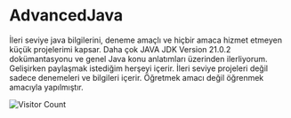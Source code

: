 # AdvancedJava
İleri seviye java bilgilerini, deneme amaçlı ve hiçbir amaca hizmet etmeyen küçük projelerimi kapsar.
Daha çok JAVA JDK Version 21.0.2 dokümantasyonu ve genel Java konu anlatımları üzerinden ilerliyorum.
Gelişirken paylaşmak istediğim herşeyi içerir. İleri seviye projeleri değil sadece denemeleri ve bilgileri içerir.
Öğretmek amacı değil öğrenmek amacıyla yapılmıştır.

![Visitor Count](https://profile-counter.glitch.me/{ebu13}/count.svg)